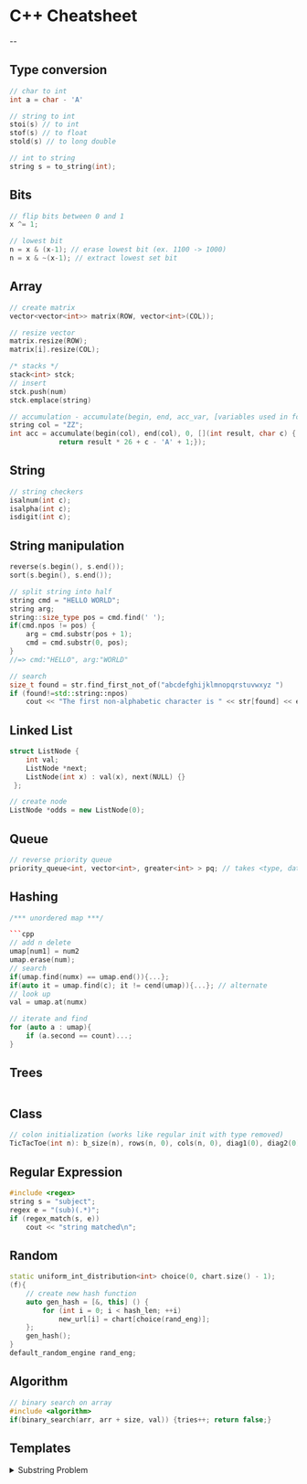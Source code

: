 # C++ Cheatsheet
--
## Type conversion
```cpp
// char to int
int a = char - 'A'

// string to int
stoi(s) // to int
stof(s) // to float
stold(s) // to long double

// int to string
string s = to_string(int);
```

## Bits
```cpp
// flip bits between 0 and 1
x ^= 1;

// lowest bit
n = x & (x-1); // erase lowest bit (ex. 1100 -> 1000)
n = x & ~(x-1); // extract lowest set bit
```

## Array
```cpp
// create matrix
vector<vector<int>> matrix(ROW, vector<int>(COL));

// resize vector
matrix.resize(ROW);
matrix[i].resize(COL);

/* stacks */
stack<int> stck;
// insert
stck.push(num)
stck.emplace(string)

// accumulation - accumulate(begin, end, acc_var, [variables used in fcn](int ThisValAccumulates, char ThisIsInput) {return ReturnValueAccumulates});
string col = "ZZ";
int acc = accumulate(begin(col), end(col), 0, [](int result, char c) {
            return result * 26 + c - 'A' + 1;});
```

## String
```cpp
// string checkers
isalnum(int c);
isalpha(int c);
isdigit(int c);
```

## String manipulation
```cpp
reverse(s.begin(), s.end());
sort(s.begin(), s.end());

// split string into half
string cmd = "HELLO WORLD";
string arg;
string::size_type pos = cmd.find(' ');
if(cmd.npos != pos) {
    arg = cmd.substr(pos + 1);
    cmd = cmd.substr(0, pos);
}
//=> cmd:"HELLO", arg:"WORLD"

// search
size_t found = str.find_first_not_of("abcdefghijklmnopqrstuvwxyz ")
if (found!=std::string::npos)
	cout << "The first non-alphabetic character is " << str[found] << endl;
```

## Linked List
```cpp
struct ListNode {
    int val;
    ListNode *next;
    ListNode(int x) : val(x), next(NULL) {}
 };

// create node
ListNode *odds = new ListNode(0);

```

## Queue
```cpp
// reverse priority queue
priority_queue<int, vector<int>, greater<int> > pq; // takes <type, datatype, comparison>

```

## Hashing
```cpp
/*** unordered map ***/

```cpp
// add n delete
umap[num1] = num2
umap.erase(num);
// search
if(umap.find(numx) == umap.end()){...};
if(auto it = umap.find(c); it != cend(umap)){...}; // alternate
// look up
val = umap.at(numx)

// iterate and find
for (auto a : umap){
    if (a.second == count)...;
}
```

## Trees
```cpp

```

## Class
```cpp
// colon initialization (works like regular init with type removed)
TicTacToe(int n): b_size(n), rows(n, 0), cols(n, 0), diag1(0), diag2(0) {}

```

## Regular Expression
```cpp
#include <regex>
string s = "subject";
regex e = "(sub)(.*)";
if (regex_match(s, e))
    cout << "string matched\n";
```

## Random
```cpp
static uniform_int_distribution<int> choice(0, chart.size() - 1);
(f){
    // create new hash function
    auto gen_hash = [&, this] () {
        for (int i = 0; i < hash_len; ++i)
            new_url[i] = chart[choice(rand_eng)];
    };
    gen_hash();
}
default_random_engine rand_eng;
```

## Algorithm
```cpp
// binary search on array
#include <algorithm>
if(binary_search(arr, arr + size, val)) {tries++; return false;}

```


## Templates

<details>
<summary> Substring Problem </summary>

```cpp
int findSubstring(string s){
        vector<int> map(128,0);
        int counter; // check whether the substring is valid
        int begin=0, end=0; //two pointers, one point to tail and one  head
        int d; //the length of substring

        for() { /* initialize the hash map here */ }

        while(end<s.size()){

            if(map[s[end++]]-- ?){  /* modify counter here */ }

            while(/* counter condition */){ 
                 
                 /* update d here if finding minimum*/

                //increase begin to make it invalid/valid again
                
                if(map[s[begin++]]++ ?){ /*modify counter here*/ }
            }  

            /* update d here if finding maximum*/
        }
        return d;
  }

// Source: https://leetcode.com/problems/minimum-window-substring/discuss/26808/Here-is-a-10-line-template-that-can-solve-most-'substring'-problems
```
</details>
